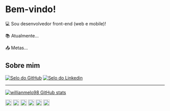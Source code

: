 
# Bem-vindo!

:computer: Sou desenvolvedor front-end (web e mobile)!

:books: Atualmente...

:outbox_tray: Metas...

## Sobre mim

[![Selo do GitHub](https://img.shields.io/badge/-Github-000?style=flat-square&logo=Github&logoColor=white&link=https://github.com/willianmelo98?tab=repositories)](https://github.com/willianmelo98?tab=repositories)   [![Selo do Linkedin](https://img.shields.io/badge/-LinkedIn-blue?style=flat-square&logo=Linkedin&logoColor=white&link=https://www.linkedin.com/in/willian-melo-349208125/)](https://www.linkedin.com/in/willian-melo-349208125/)

----------------------------------------------------------------------------------
[![willianmelo98 GitHub stats](https://github-readme-stats.vercel.app/api?username=willianmelo98)](https://github.com/willianmelo98/github-readme-stats)

<img height= "20" src= "https://img.shields.io/badge/Flutter-02569B?style=for-the-badge&logo=flutter&logoColor=white"> <img height="20" src= "https://img.shields.io/badge/TypeScript-007ACC?style=for-the-badge&logo=typescript&logoColor=white"> <img height="20" src= "https://img.shields.io/badge/Angular-DD0031?style=for-the-badge&logo=angular&logoColor=white"> <img height="20" src= "https://img.shields.io/badge/React-20232A?style=for-the-badge&logo=react&logoColor=61DAFB"> <img height="20" src= "https://img.shields.io/badge/Microsoft_SharePoint-0078D4?style=for-the-badge&logo=microsoft-sharepoint&logoColor=white"> <img height="20" src= "https://img.shields.io/badge/firebase-ffca28?style=for-the-badge&logo=firebase&logoColor=black">

